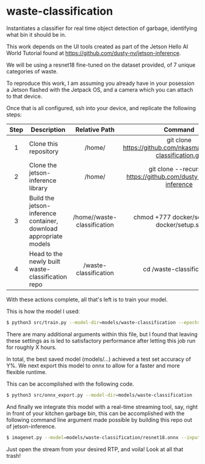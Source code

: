 # waste-classification


Instantiates a classifier for real time object detection of garbage, identifying what
bin it should be in.


This work depends on the UI tools created as part of the Jetson Hello AI World Tutorial
found at https://github.com/dusty-nv/jetson-inference.


We will be using a resnet18 fine-tuned on the dataset provided, of 7 unique
categories of waste.


To reproduce this work, I am assuming you already have in your posession a Jetson
flashed with the Jetpack OS, and a camera which you can attach to that device.

Once that is all configured, ssh into your device, and replicate the following steps:


| Step | Description | Relative Path | Command |
| :---: | --- | :---: | :---: |
| 1 | Clone this repository | /home/<your-name> | git clone https://github.com/nkasmanoff/waste-classification.git  |
| 2 | Clone the jetson-inference library | /home/<your-name> | git clone --recursive https://github.com/dusty-nv/jetson-inference |
| 3 | Build the jetson-inference container, download appropriate models | /home/<your-name>/waste-classification | chmod +777 docker/setup.sh & docker/setup.sh
| 4 | Head to the newly built waste-classification repo | /waste-classification | cd /waste-classification/


With these actions complete, all that's left is to train your model.

This is how the model I used:

```bash
$ python3 src/train.py --model-dir=models/waste-classification --epochs=250 /waste-classification/data/waste-classification
```

There are many additional arguments within this file, but I found that leaving these settings as is led to satisfactory performance
after letting this job run for roughly X hours.

In total, the best saved model (models/...) achieved a test set accuracy of Y%. We next export this model to onnx to allow for a faster and more flexible runtime.

This can be accomplished with the following code.
```bash
$ python3 src/onnx_export.py --model-dir=models/waste-classification
```



And finally we integrate this model with a real-time streaming tool, say, right in front of your kitchen garbage bin, this can be accomplished with the following command line argument made possible by building this repo out of jetson-inference.

```bash
$ imagenet.py --model=models/waste-classification/resnet18.onnx --input_blob=input_0 --output_blob=output_0 --labels=data/garbage_classification/labels.txt csi://0  --input-codec=h264 rtp://192.168.1.93:1234
```


Just open the stream from your desired RTP, and voila! Look at all that trash!
